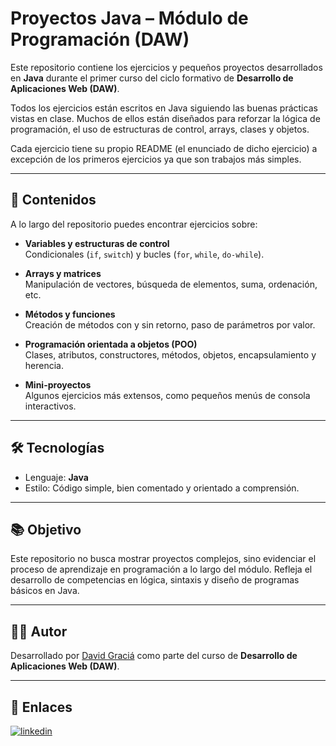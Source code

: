 # Proyectos Java – Módulo de Programación (DAW)

Este repositorio contiene los ejercicios y pequeños proyectos desarrollados en **Java** durante el primer curso del ciclo formativo de **Desarrollo de Aplicaciones Web (DAW)**.

Todos los ejercicios están escritos en Java siguiendo las buenas prácticas vistas en clase. Muchos de ellos están diseñados para reforzar la lógica de programación, el uso de estructuras de control, arrays, clases y objetos.

Cada ejercicio tiene su propio README (el enunciado de dicho ejercicio) a excepción de los primeros ejercicios ya que son trabajos más simples.

---

## 🔧 Contenidos

A lo largo del repositorio puedes encontrar ejercicios sobre:

- **Variables y estructuras de control**  
  Condicionales (`if`, `switch`) y bucles (`for`, `while`, `do-while`).

- **Arrays y matrices**  
  Manipulación de vectores, búsqueda de elementos, suma, ordenación, etc.

- **Métodos y funciones**  
  Creación de métodos con y sin retorno, paso de parámetros por valor.

- **Programación orientada a objetos (POO)**  
  Clases, atributos, constructores, métodos, objetos, encapsulamiento y herencia.

- **Mini-proyectos**  
  Algunos ejercicios más extensos, como pequeños menús de consola interactivos.

---

## 🛠️ Tecnologías

- Lenguaje: **Java**
- Estilo: Código simple, bien comentado y orientado a comprensión.

---

## 📚 Objetivo

Este repositorio no busca mostrar proyectos complejos, sino evidenciar el proceso de aprendizaje en programación a lo largo del módulo. Refleja el desarrollo de competencias en lógica, sintaxis y diseño de programas básicos en Java.

---

## 🧑‍💻 Autor

Desarrollado por [David Graciá](https://github.com/dgr92) como parte del curso de **Desarrollo de Aplicaciones Web (DAW)**.

---

## 🔗 Enlaces

[![linkedin](https://img.shields.io/badge/linkedin-0A66C2?style=for-the-badge&logo=linkedin&logoColor=white)](https://www.linkedin.com/in/david-gr/)

